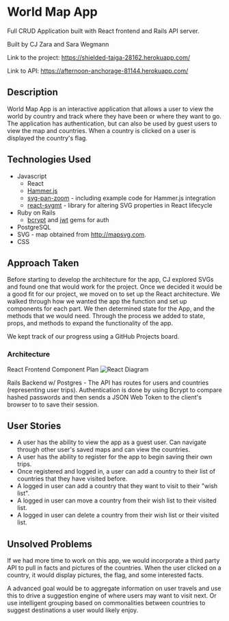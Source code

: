 # World Map App
Full CRUD Application built with React frontend and Rails API server.

Built by CJ Zara and Sara Wegmann

Link to the project: https://shielded-taiga-28162.herokuapp.com/

Link to API: https://afternoon-anchorage-81144.herokuapp.com/

## Description

World Map App is an interactive application that allows a user to view the world by country and track where they have been or where they want to go. The application has authentication, but can also be used by guest users to view the map and countries. When a country is clicked on a user is displayed the country's flag. 

## Technologies Used

- Javascript
  - React
  - [Hammer.js](https://hammerjs.github.io/)
  - [svg-pan-zoom](https://github.com/ariutta/svg-pan-zoom) - including example code for Hammer.js integration
  - [react-svgmt](https://hugozap.github.io/react-svgmt/) - library for altering SVG properties in React lifecycle
- Ruby on Rails
  - [bcrypt](https://rubygems.org/gems/bcrypt/versions/3.1.12) and [jwt](https://rubygems.org/gems/jwt) gems for auth
- PostgreSQL
- SVG - map obtained from http://mapsvg.com.
- CSS 


## Approach Taken

Before starting to develop the architecture for the app, CJ explored SVGs and found one that would work for the project. Once we decided it would be a good fit for our project, we moved on to set up the React architecture. We walked through how we wanted the app the function and set up components for each part. We then determined state for the App, and the methods that we would need. Through the process we added to state, props, and methods to expand the functionality of the app. 

We kept track of our progress using a GitHub Projects board. 

### Architecture 

React Frontend Component Plan
![React Diagram](https://raw.githubusercontent.com/chesterjzara/world-travel-map/master/World%20Travel%20Map%20React%20Architecture.jpg)

Rails Backend w/ Postgres - The API has routes for users and countries (representing user trips). Authentication is done by using Bcrypt to compare hashed passwords and then sends a JSON Web Token to the client's browser to to save their session. 

## User Stories

- A user has the ability to view the app as a guest user. Can navigate through other user's saved maps and can view the countries.
- A user has the ability to register for the app to begin saving their own trips.
- Once registered and logged in, a user can add a country to their list of countries that they have visited before. 
- A logged in user can add a country that they want to visit to their "wish list".
- A logged in user can move a country from their wish list to their visited list.
- A logged in user can delete a country from their wish list or their visited list.

## Unsolved Problems

If we had more time to work on this app, we would incorporate a third party API to pull in facts and pictures of the countries. When the user clicked on a country, it would display pictures, the flag, and some interested facts. 

A advanced goal would be to aggregate information on user travels and use this to drive a suggestion engine of where users may want to visit next. Or use intelligent grouping based on commonalities between countries to suggest destinations a user would likely enjoy.
